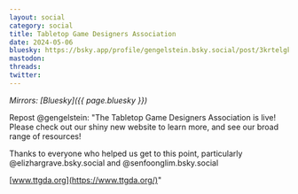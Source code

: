 ```yaml
---
layout: social
category: social
title: Tabletop Game Designers Association
date: 2024-05-06
bluesky: https://bsky.app/profile/gengelstein.bsky.social/post/3krtelgkd462j
mastodon:
threads:
twitter:
---
```


*Mirrors: [Bluesky]({{ page.bluesky }})*

Repost @gengelstein: "‪The Tabletop Game Designers Association is live! Please check out our shiny new website to learn more, and see our broad range of resources!

Thanks to everyone who helped us get to this point, particularly @elizhargrave.bsky.social and @senfoonglim.bsky.social

[www.ttgda.org](https://www.ttgda.org/)"
